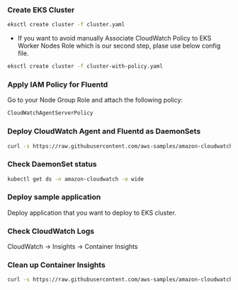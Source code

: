 ### Create EKS Cluster

```bash
eksctl create cluster -f cluster.yaml
```

* If you want to avoid manually Associate CloudWatch Policy to EKS Worker Nodes Role which is our second step, plase use below config file.

```bash
eksctl create cluster -f cluster-with-policy.yaml
```

### Apply IAM Policy for Fluentd

Go to your Node Group Role and attach the following policy:

```bash
CloudWatchAgentServerPolicy
```

### Deploy CloudWatch Agent and Fluentd as DaemonSets

```bash
curl -s https://raw.githubusercontent.com/aws-samples/amazon-cloudwatch-container-insights/latest/k8s-deployment-manifest-templates/deployment-mode/daemonset/container-insights-monitoring/quickstart/cwagent-fluentd-quickstart.yaml | sed "s/{{cluster_name}}/<YOUR_CLUSTER_NAME>/;s/{{region_name}}/<YOUR-AWS_REGION>/" | kubectl apply -f -
```

### Check DaemonSet status

```bash
kubectl get ds -n amazon-cloudwatch -o wide
```

###  Deploy sample application

Deploy application that you want to deploy to EKS cluster.

### Check CloudWatch Logs

CloudWatch -> Insights -> Container Insights 


### Clean up Container Insights

```bash
curl -s https://raw.githubusercontent.com/aws-samples/amazon-cloudwatch-container-insights/latest/k8s-deployment-manifest-templates/deployment-mode/daemonset/container-insights-monitoring/quickstart/cwagent-fluentd-quickstart.yaml | sed "s/{{cluster_name}}/<YOUR_CLUSTER_NAME>/;s/{{region_name}}/<YOUR-AWS_REGION>/" | kubectl delete -f -
```


